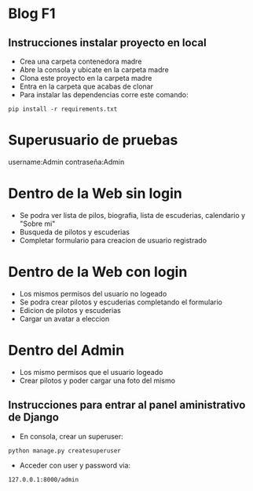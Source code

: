 # Blog F1

## Instrucciones instalar proyecto en local
+ Crea una carpeta contenedora madre
+ Abre la consola y ubicate en la carpeta madre
+ Clona este proyecto en la carpeta madre
+ Entra en la carpeta que acabas de clonar
+ Para instalar las dependencias corre este comando:

```
pip install -r requirements.txt
```
# Superusuario de pruebas
username:Admin
contraseña:Admin

# Dentro de la Web sin login
+ Se podra ver lista de pilos, biografia, lista de escuderias, calendario y "Sobre mi"
+ Busqueda de pilotos y escuderias
+ Completar formulario para creacion de usuario registrado

# Dentro de la Web con login
+ Los mismos permisos del usuario no logeado
+ Se podra crear pilotos y escuderias completando el formulario
+ Edicion de pilotos y escuderias
+ Cargar un avatar a eleccion 

# Dentro del Admin
+ Los mismo permisos que el usuario logeado
+ Crear pilotos y poder cargar una foto del mismo

## Instrucciones para entrar al panel aministrativo de Django
+ En consola, crear un superuser:
```
python manage.py createsuperuser
```
+ Acceder con user y password via:
```
127.0.0.1:8000/admin
```




